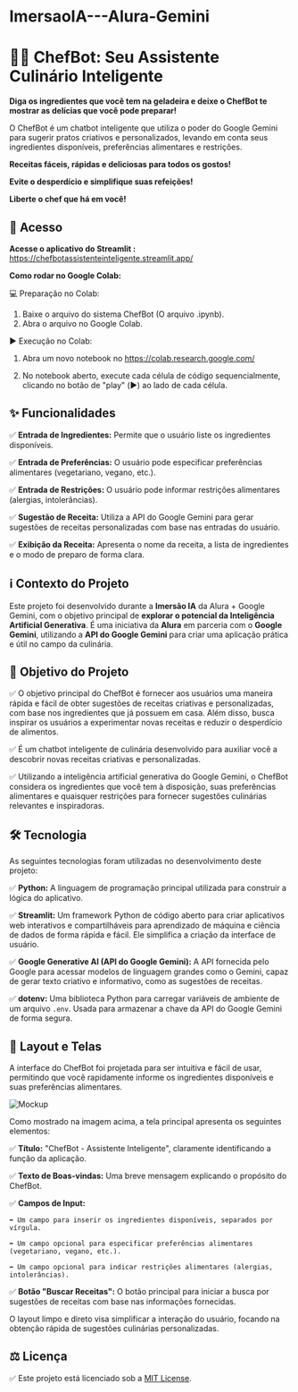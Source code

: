 # ImersaoIA---Alura-Gemini

# 🧑‍🍳 ChefBot: Seu Assistente Culinário Inteligente

**Diga os ingredientes que você tem na geladeira e deixe o ChefBot te mostrar as delícias que você pode preparar!** 

O ChefBot é um chatbot inteligente que utiliza o poder do Google Gemini para sugerir pratos criativos e personalizados, levando em conta seus ingredientes disponíveis, preferências alimentares e restrições. 

**Receitas fáceis, rápidas e deliciosas para todos os gostos!**

**Evite o desperdício e simplifique suas refeições!**

**Liberte o chef que há em você!**



## 🔗 Acesso

**Acesse o aplicativo do Streamlit :**
https://chefbotassistenteinteligente.streamlit.app/


**Como rodar no Google Colab:**

💻 Preparação no Colab:

1) Baixe o arquivo do sistema ChefBot (O arquivo .ipynb).
2) Abra o arquivo no Google Colab.

▶️ Execução no Colab:

1.  Abra um novo notebook no https://colab.research.google.com/
   
2.  No notebook aberto, execute cada célula de código sequencialmente, clicando no botão de "play" (▶️) ao lado de cada célula. 



## ✨ Funcionalidades

✅ **Entrada de Ingredientes:** Permite que o usuário liste os ingredientes disponíveis.

✅ **Entrada de Preferências:** O usuário pode especificar preferências alimentares (vegetariano, vegano, etc.).

✅ **Entrada de Restrições:** O usuário pode informar restrições alimentares (alergias, intolerâncias).

✅ **Sugestão de Receita:** Utiliza a API do Google Gemini para gerar sugestões de receitas personalizadas com base nas entradas do usuário.

✅ **Exibição da Receita:** Apresenta o nome da receita, a lista de ingredientes e o modo de preparo de forma clara.



## ℹ️ Contexto do Projeto

Este projeto foi desenvolvido durante a **Imersão IA** da Alura + Google Gemini, com o objetivo principal de **explorar o potencial da Inteligência Artificial Generativa**. É uma iniciativa da **Alura** em parceria com o **Google Gemini**, utilizando a **API do Google Gemini** para criar uma aplicação prática e útil no campo da culinária.



## 🎯 Objetivo do Projeto

✅ O objetivo principal do ChefBot é fornecer aos usuários uma maneira rápida e fácil de obter sugestões de receitas criativas e personalizadas, com base nos ingredientes que já possuem em casa. Além disso, busca inspirar os usuários a experimentar novas receitas e reduzir o desperdício de alimentos.

✅ É um chatbot inteligente de culinária desenvolvido para auxiliar você a descobrir novas receitas criativas e personalizadas.

✅ Utilizando a inteligência artificial generativa do Google Gemini, o ChefBot considera os ingredientes que você tem à disposição, suas preferências alimentares e quaisquer restrições para fornecer sugestões culinárias relevantes e inspiradoras.



## 🛠️ Tecnologia

As seguintes tecnologias foram utilizadas no desenvolvimento deste projeto:

✅ **Python:** A linguagem de programação principal utilizada para construir a lógica do aplicativo.
  
✅ **Streamlit:** Um framework Python de código aberto para criar aplicativos web interativos e compartilháveis para aprendizado de máquina e ciência de dados de forma rápida e fácil. Ele simplifica a criação da interface de usuário.

✅ **Google Generative AI (API do Google Gemini):** A API fornecida pelo Google para acessar modelos de linguagem grandes como o Gemini, capaz de gerar texto criativo e informativo, como as sugestões de receitas.

✅ **dotenv:** Uma biblioteca Python para carregar variáveis de ambiente de um arquivo `.env`. Usada para armazenar a chave da API do Google Gemini de forma segura.




## 🎨 Layout e Telas

A interface do ChefBot foi projetada para ser intuitiva e fácil de usar, permitindo que você rapidamente informe os ingredientes disponíveis e suas preferências alimentares.


![Mockup](https://github.com/user-attachments/assets/4510d17e-7c7d-43a9-8191-d1afce72c248)


Como mostrado na imagem acima, a tela principal apresenta os seguintes elementos:

✅ **Título:** "ChefBot - Assistente Inteligente", claramente identificando a função da aplicação.

✅ **Texto de Boas-vindas:** Uma breve mensagem explicando o propósito do ChefBot.

✅ **Campos de Input:**

    ➡️ Um campo para inserir os ingredientes disponíveis, separados por vírgula.
    
    ➡️ Um campo opcional para especificar preferências alimentares (vegetariano, vegano, etc.).
    
    ➡️ Um campo opcional para indicar restrições alimentares (alergias, intolerâncias).
    
✅ **Botão "Buscar Receitas":** O botão principal para iniciar a busca por sugestões de receitas com base nas informações fornecidas.


O layout limpo e direto visa simplificar a interação do usuário, focando na obtenção rápida de sugestões culinárias personalizadas.



## ⚖️ Licença

✅ Este projeto está licenciado sob a [MIT License](LICENSE).
